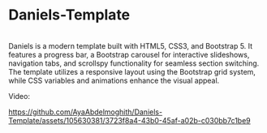 # Daniels-Template
<br/>
Daniels is a modern template built with HTML5, CSS3, and Bootstrap 5. It features a progress bar, a Bootstrap carousel for interactive slideshows, navigation tabs, and scrollspy functionality for seamless section switching. The template utilizes a responsive layout using the Bootstrap grid system, while CSS variables and animations enhance the visual appeal.

Video:



https://github.com/AyaAbdelmoghith/Daniels-Template/assets/105630381/3723f8a4-43b0-45af-a02b-c030bb7c1be9




